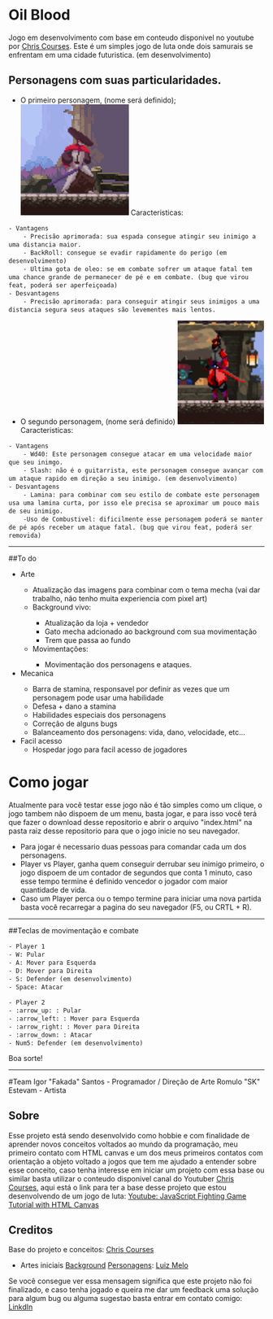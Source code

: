 # Oil Blood
Jogo em desenvolvimento com base em conteudo disponivel no youtube por <a href="https://www.youtube.com/c/ChrisCourses">Chris Courses</a>.
Este é um simples jogo de luta onde dois samurais se enfrentam em uma cidade futuristica. (em desenvolvimento)

## Personagens com suas particularidades.
* O primeiro personagem, (nome será definido);
<img src="./img/share/pers1.png"></img>
Caracteristicas:
<!--ts-->
    - Vantagens
        - Precisão aprimorada: sua espada consegue atingir seu inimigo a uma distancia maior.
        - BackRoll: consegue se evadir rapidamente do perigo (em desenvolvimento)
        - Ultima gota de oleo: se em combate sofrer um ataque fatal tem uma chance grande de permanecer de pé e em combate. (bug que virou feat, poderá ser aperfeiçoada)
    - Desvantagens
        - Precisão aprimorada: para conseguir atingir seus inimigos a uma distancia segura seus ataques são levementes mais lentos.
<!--te-->
* O segundo personagem, (nome será definido)
<img src ="./img/share/pers2.png"></img>
Caracteristicas:
<!--ts-->
    - Vantagens
        - Wd40: Este personagem consegue atacar em uma velocidade maior que seu inimgo.
        - Slash: não é o guitarrista, este personagem consegue avançar com um ataque rapido em direção a seu inimigo. (em desenvolvimento)
    - Desvantagens
        - Lamina: para combinar com seu estilo de combate este personagem usa uma lamina curta, por isso ele precisa se aproximar um pouco mais de seu inimigo.
        -Uso de Combustivel: dificilmente esse personagem poderá se manter de pé após receber um ataque fatal. (bug que virou feat, poderá ser removida)
<!--te-->
<hr>
##To do
<ul>
<li>Arte</li>
<ul>
<li>Atualização das imagens para combinar com o tema mecha (vai dar trabalho, não tenho muita experiencia com pixel art)</li>
<li>Background vivo:</li>
<ul>
<li>Atualização da loja + vendedor</li>
<li>Gato mecha adcionado ao background com sua movimentação</li>
<li>Trem que passa ao fundo</li>
</ul>
<li>Movimentações:</li>
<ul>
<li>Movimentação dos personagens e ataques.
</ul>
</ul>
<li>Mecanica</li>
<ul>
<li>Barra de stamina, responsavel por definir as vezes que um personagem pode usar uma habilidade</li>
<li>Defesa + dano a stamina</li>
<li>Habilidades especiais dos personagens</li>
<li>Correção de alguns bugs</li>
<li>Balanceamento dos personagens: vida, dano, velocidade, etc...</li>
</ul>
<li>Facil acesso
<ul>
<li>Hospedar jogo para facil acesso de jogadores</li></ul></ul></ul></ul>

# Como jogar
Atualmente para você testar esse jogo não é tão simples como um clique, o jogo tambem não dispoem de um menu, basta jogar, e para isso você terá que fazer o download desse repositorio e abrir o arquivo "index.html" na pasta raiz desse repositorio para que o jogo inicie no seu navegador.
- Para jogar é necessario duas pessoas para comandar cada um dos personagens.
- Player vs Player, ganha quem conseguir derrubar seu inimigo primeiro, o jogo dispoem de um contador de segundos que conta 1 minuto, caso esse tempo termine é definido vencedor o jogador com maior quantidade de vida.
- Caso um Player perca ou o tempo termine para iniciar uma nova partida basta você recarregar a pagina do seu navegador (F5, ou CRTL + R).

<hr>
##Teclas de movimentação e combate

<!--ts-->
    - Player 1
    - W: Pular
    - A: Mover para Esquerda
    - D: Mover para Direita
    - S: Defender (em desenvolvimento)
    - Space: Atacar
<!--te-->
<!--ts-->
    - Player 2
    - :arrow_up: : Pular
    - :arrow_left: : Mover para Esquerda
    - :arrow_right: : Mover para Direita
    - :arrow_down: : Atacar
    - Num5: Defender (em desenvolvimento)
<!--te-->
Boa sorte!
<hr>
#Team
Igor "Fakada" Santos - Programador / Direção de Arte
Romulo "SK" Estevam - Artista

## Sobre
Esse projeto está sendo desenvolvido como hobbie e com finalidade de aprender novos conceitos voltados ao mundo da programação, meu primeiro contato com HTML canvas e um dos meus primeiros contatos com orientação a objeto voltado a jogos que tem me ajudado a entender sobre esse conceito, caso tenha interesse em iniciar um projeto com essa base ou similar basta utilizar o conteudo disponivel canal do Youtuber <a href="https://www.youtube.com/c/ChrisCourses">Chris Courses</a>, aqui está o link para ter a base desse projeto que estou desenvolvendo de um jogo de luta: <a href="https://www.youtube.com/watch?v=vyqbNFMDRGQ&t=481s">Youtube: JavaScript Fighting Game Tutorial with HTML Canvas</a>

## Creditos
Base do projeto e conceitos: <a href="https://www.youtube.com/c/ChrisCourses">Chris Courses</a>
- Artes iniciais
<a href="https://brullov.itch.io/oak-woods">Background</a>
<a href="https://luizmelo.itch.io">Personagens</a>: <a href="https://twitter.com/LuizGdeMelo">Luiz Melo</a>

Se você consegue ver essa mensagem significa que este projeto não foi finalizado, e caso tenha jogado e queira me dar um feedback uma solução para algum bug ou alguma sugestao basta entrar em contato comigo: <a href="https://www.linkedin.com/in/devsantos/">LinkdIn</a>